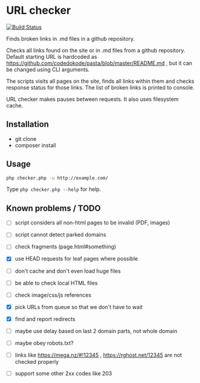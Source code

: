 # URL checker

[![Build Status](https://travis-ci.org/codedokode/pasta-link-checker.svg?branch=master)](https://travis-ci.org/codedokode/pasta-link-checker)

Finds broken links in .md files in a github repository.

Checks all links found on the site or in .md files from a github repository. Default starting URL is hardcoded as https://github.com/codedokode/pasta/blob/master/README.md , but it can be changed using CLI arguments.

The scripts visits all pages on the site, finds all links within them and checks response status for those links. The list of broken links is printed to console.

URL checker makes pauses between requests. It also uses filesystem cache.

## Installation

- git clone
- composer install

## Usage

```sh
php checker.php -u http://example.com/
```

Type `php checker.php --help` for help.

## Known problems / TODO

- [ ] script considers all non-html pages to be invalid (PDF, images)
- [ ] script cannot detect parked domains
- [ ] check fragments (page.html#something)
- [x] use HEAD requests for leaf pages where possible
- [ ] don't cache and don't even load huge files
- [ ] be able to check local HTML files
- [ ] check image/css/js references
- [x] pick URLs from queue so that we don't have to wait
- [x] find and report redirects
- [ ] maybe use delay based on last 2 domain parts, not whole domain
- [ ] maybe obey robots.txt? 
- [ ] links like https://mega.nz/#!12345 , https://rghost.net/12345 are not checked properly
- [ ] support some other 2xx codes like 203

